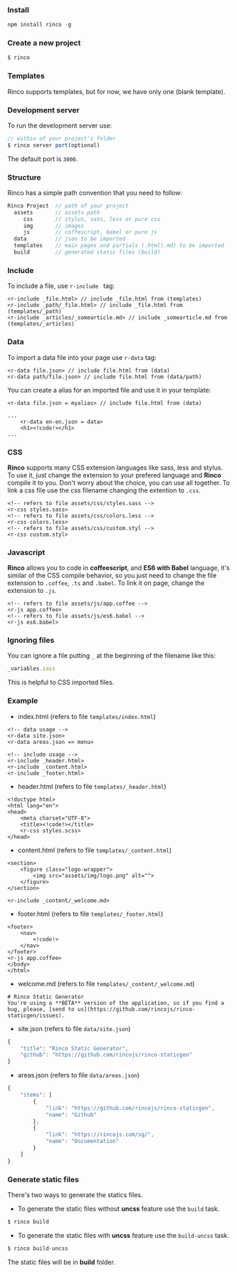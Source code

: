 <a name="install"></a>
### Install
```javascript
npm install rinco -g
```

<a name="new"></a>
### Create a new project
```javascript
$ rinco
```

<a name="template"></a>
### Templates

Rinco supports templates, but for now, we have only one (blank template).

<a name="server"></a>
### Development server

To run the development server use:

```javascript
// within of your project's folder
$ rinco server port(optional)
```
The default port is <code>3000</code>.

<a name="structure"></a>
### Structure

Rinco has a simple path convention that you need to follow:

```javascript
Rinco Project  // path of your project
  assets       // assets path
     css       // stylus, sass, less or pure css
     img       // images
     js        // coffescript, babel or pure js
  data         // json to be imported
  templates    // main pages and partials (.html|.md) to be imported
  build        // generated static files (build)
```

<a name="include"></a>
### Include

To include a file, use <code>r-include </code> tag:

```markup
<r-include _file.html> // include _file.html from (templates)
<r-include _path/_file.html> // include _file.html from (templates/_path)
<r-include _articles/_somearticle.md> // include _somearticle.md from (templates/_articles)
```

<a name="data"></a>
### Data

To import a data file into your page use <code>r-data</code> tag:

```markup
<r-data file.json> // include file.html from (data)
<r-data path/file.json> // include file.html from (data/path)
```

You can create a alias for an imported file and use it in your template:
```markup
<r-data file.json = myalias> // include file.html from (data)
```

```markup
...
	<r-data en-en.json = data>
	<h1><!code!></h1>
...
```


<a name="css"></a>
### CSS

**Rinco** supports many CSS extension languages like sass, less and stylus. To use it, just change the extension to your prefered language and **Rinco** compile it to you. Don't worry about the choice, you can use all together.
To link a css file use the css filename changing the extention to <code>.css</code>.

```markup
<!-- refers to file assets/css/styles.sass -->
<r-css styles.sass>
<!-- refers to file assets/css/colors.less -->
<r-css colors.less>
<!-- refers to file assets/css/custom.styl -->
<r-css custom.styl>
```


<a name="javascript"></a>
### Javascript

**Rinco** allows you to code in **coffeescript**, and **ES6 with Babel** language, it's similar of the CSS compile behavior, so you just need to change the file extension to <code>.coffee</code>, <code>.ts</code> and <code>.babel</code>. To link it on page, change the extension to <code>.js</code>.

```markup
<!-- refers to file assets/js/app.coffee -->
<r-js app.coffee>
<!-- refers to file assets/js/es6.babel -->
<r-js es6.babel>
```
<a name="ignorefiles"></a>
### Ignoring files
You can ignore a file putting <code>_</code> at the beginning of the filename like this:
```javascript
_variables.sass
```
This is helpful to CSS imported files.

<a name="example"></a>
### Example

- index.html (refers to file <code>templates/index.html</code>)

```markup
<!-- data usage -->
<r-data site.json>
<r-data areas.json => menu>

<!-- include usage -->
<r-include _header.html>
<r-include _content.html>
<r-include _footer.html>

```
- header.html (refers to file <code>templates/_header.html</code>)


```markup
<!doctype html>
<html lang="en">
<head>
	<meta charset="UTF-8">
	<title><!code!></title>
	<r-css styles.scss>
</head>

```

- content.html (refers to file <code>templates/_content.html</code>)

```markup
<section>
    <figure class="logo-wrapper">
        <img src="assets/img/logo.png" alt="">
    </figure>
</section>

<r-include _content/_welcome.md>

```
- footer.html (refers to file <code>templates/_footer.html</code>)

```markup
<footer>
    <nav>
        <!code!>
    </nav>
</footer>
<r-js app.coffee>
</body>
</html>
```
- welcome&#46;md (refers to file <code>templates/_content/_welcome.md</code>)

```markup
# Rinco Static Generator
You're using a **BETA** version of the application, so if you find a bug, please, [send to us](https://github.com/rincojs/rinco-staticgen/issues).
```
- site.json (refers to file <code>data/site.json</code>)

```javascript
{
	"title": "Rinco Static Generator",
	"github": "https://github.com/rincojs/rinco-staticgen"
}

```

- areas.json (refers to file <code>data/areas.json</code>)

```javascript
{
	"items": [
		{
			"link": "https://github.com/rincojs/rinco-staticgen",
			"name": "Github"
		},
		{
			"link": "https://rincojs.com/sg/",
			"name": "Documentation"
		}
	]
}
```

<a name="build"></a>
### Generate static files
There's two ways to generate the statics files.

- To generate the static files without **uncss** feature use the <code>build</code> task.

```javascript
$ rinco build
```
- To generate the static files with **uncss** feature use the <code>build-uncss</code> task.

```javascript
$ rinco build-uncss
```
The static files will be in **build** folder.
